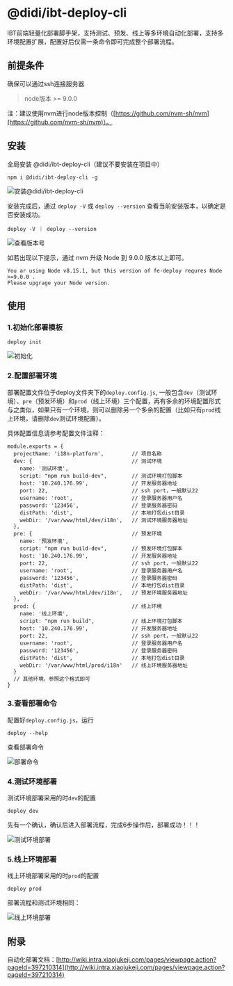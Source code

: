 # @didi/ibt-deploy-cli
IBT前端轻量化部署脚手架，支持测试、预发、线上等多环境自动化部署，支持多环境配置扩展，配置好后仅需一条命令即可完成整个部署流程。


## 前提条件
确保可以通过ssh连接服务器

> node版本 >= 9.0.0

注：建议使用nvm进行node版本控制（[https://github.com/nvm-sh/nvm](https://github.com/nvm-sh/nvm)）。

## 安装
全局安装 @didi/ibt-deploy-cli（建议不要安装在项目中）
```
npm i @didi/ibt-deploy-cli -g
```

![安装@didi/ibt-deploy-cli](http://img-ys011.didistatic.com/static/nskyfe/deploy_readme_01.png)

安装完成后，通过 `deploy -V` 或 `deploy --version` 查看当前安装版本，以确定是否安装成功。

```
deploy -V ｜ deploy --version
```
![查看版本号](http://img-ys011.didistatic.com/static/nskyfe/deploy_readme_02.png)

如若出现以下提示，通过 nvm 升级 Node 到 9.0.0 版本以上即可。
```
You ar using Node v8.15.1, but this version of fe-deploy requres Node >=9.0.0 .
Please upgrage your Node version.
```


## 使用
### 1.初始化部署模板
```
deploy init
```

![初始化](http://img-ys011.didistatic.com/static/nskyfe/deploy_readme_03.png)

### 2.配置部署环境
部署配置文件位于deploy文件夹下的`deploy.config.js`,
一般包含`dev`（测试环境）、`pre`（预发环境）和`prod`（线上环境）三个配置，再有多余的环境配置形式与之类似，如果只有一个环境，则可以删除另一个多余的配置（比如只有`prod`线上环境，请删除`dev`测试环境配置）。

具体配置信息请参考配置文件注释：
```
module.exports = {
  projectName: 'i18n-platform',         // 项目名称
  dev: {                                // 测试环境
    name: '测试环境',
    script: "npm run build-dev",        // 测试环境打包脚本
    host: '10.240.176.99',              // 开发服务器地址
    port: 22,                           // ssh port，一般默认22
    username: 'root',                   // 登录服务器用户名
    password: '123456',                 // 登录服务器密码
    distPath: 'dist',                   // 本地打包dist目录
    webDir: '/var/www/html/dev/i18n',   // 测试环境服务器地址
  },
  pre: {                                // 预发环境
    name: '预发环境',
    script: "npm run build-dev",        // 预发环境打包脚本
    host: '10.240.176.99',              // 开发服务器地址
    port: 22,                           // ssh port，一般默认22
    username: 'root',                   // 登录服务器用户名
    password: '123456',                 // 登录服务器密码
    distPath: 'dist',                   // 本地打包dist目录
    webDir: '/var/www/html/dev/i18n',   // 预发环境服务器地址
  },
  prod: {                               // 线上环境
    name: '线上环境',
    script: "npm run build",            // 线上环境打包脚本
    host: '10.240.176.99',              // 开发服务器地址
    port: 22,                           // ssh port，一般默认22
    username: 'root',                   // 登录服务器用户名
    password: '123456',                 // 登录服务器密码
    distPath: 'dist',                   // 本地打包dist目录
    webDir: '/var/www/html/prod/i18n'   // 线上环境服务器地址
  }
  // 其他环境，参照这个格式即可
}
```

### 3.查看部署命令
配置好`deploy.config.js`，运行
```
deploy --help
```
查看部署命令

![部署命令](http://img-ys011.didistatic.com/static/nskyfe/deploy_readme_04.png)

### 4.测试环境部署
测试环境部署采用的时`dev`的配置
```
deploy dev
```
先有一个确认，确认后进入部署流程，完成6步操作后，部署成功！！！

![测试环境部署](http://img-ys011.didistatic.com/static/nskyfe/deploy_readme_06.png)

### 5.线上环境部署
线上环境部署采用的时`prod`的配置
```
deploy prod
```
部署流程和测试环境相同：

![线上环境部署](http://img-ys011.didistatic.com/static/nskyfe/deploy_readme_07.png)

## 附录

自动化部署文档：[http://wiki.intra.xiaojukeji.com/pages/viewpage.action?pageId=397210314](http://wiki.intra.xiaojukeji.com/pages/viewpage.action?pageId=397210314)

